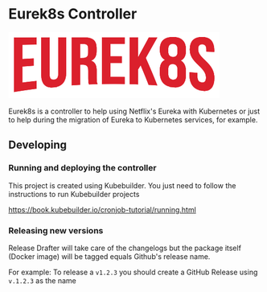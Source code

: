 # Eurek8s Controller

![image](https://github.com/Eurek8s/controller/blob/main/docs/static/logo.png?raw=true)

Eurek8s is a controller to help using Netflix's Eureka with Kubernetes or just to help during the migration of Eureka to
Kubernetes services, for example.

## Developing

### Running and deploying the controller

This project is created using Kubebuilder. You just need to follow the instructions to run Kubebuilder projects

https://book.kubebuilder.io/cronjob-tutorial/running.html

### Releasing new versions

Release Drafter will take care of the changelogs but the package itself (Docker image) will be tagged equals Github's
release name.

For example: To release a `v1.2.3` you should create a GitHub Release using `v.1.2.3` as the name

